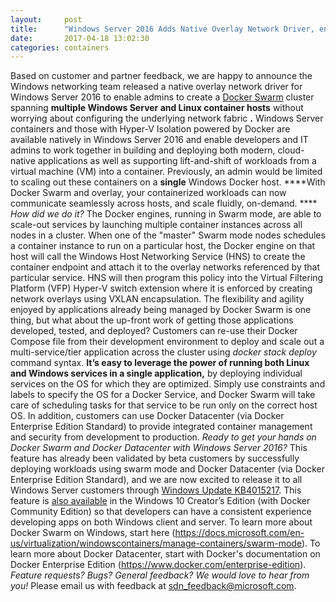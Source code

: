 ```yaml
---
layout:     post
title:      "Windows Server 2016 Adds Native Overlay Network Driver, enabling mixed Linux + Windows Docker Swarm Mode Clusters"
date:       2017-04-18 13:02:30
categories: containers
---
```

Based on customer and partner feedback, we are happy to announce the Windows networking team released a native overlay network driver for Windows Server 2016 to enable admins to create a [Docker Swarm](https://docs.docker.com/engine/swarm/) cluster spanning **multiple Windows Server and Linux container hosts** without worrying about configuring the underlying network fabric **.** Windows Server containers and those with Hyper-V Isolation powered by Docker are available natively in Windows Server 2016 and enable developers and IT admins to work together in building and deploying both modern, cloud-native applications as well as supporting lift-and-shift of workloads from a virtual machine (VM) into a container. Previously, an admin would be limited to scaling out these containers on a **single** Windows Docker host. ****With Docker Swarm and overlay, your containerized workloads can now communicate seamlessly across hosts, and scale fluidly, on-demand. **** _How did we do it?_ The Docker engines, running in Swarm mode, are able to scale-out services by launching multiple container instances across all nodes in a cluster. When one of the "master" Swarm mode nodes schedules a container instance to run on a particular host, the Docker engine on that host will call the Windows Host Networking Service (HNS) to create the container endpoint and attach it to the overlay networks referenced by that particular service. HNS will then program this policy into the Virtual Filtering Platform (VFP) Hyper-V switch extension where it is enforced by creating network overlays using VXLAN encapsulation. The flexibility and agility enjoyed by applications already being managed by Docker Swarm is one thing, but what about the up-front work of getting those applications developed, tested, and deployed? Customers can re-use their Docker Compose file from their development environment to deploy and scale out a multi-service/tier application across the cluster using _docker stack deploy_ command syntax. **It’s easy to leverage the power of running both Linux and Windows services in a single application,** by deploying individual services on the OS for which they are optimized. Simply use constraints and labels to specify the OS for a Docker Service, and Docker Swarm will take care of scheduling tasks for that service to be run only on the correct host OS. In addition, customers can use Docker Datacenter (via Docker Enterprise Edition Standard) to provide integrated container management and security from development to production. _Ready to get your hands on Docker Swarm and Docker Datacenter with Windows Server 2016?_ This feature has already been validated by beta customers by successfully deploying workloads using swarm mode and Docker Datacenter (via Docker Enterprise Edition Standard), and we are now excited to release it to all Windows Server customers through [Windows Update KB4015217](https://support.microsoft.com/en-us/help/4015217/windows-10-update-kb4015217). This feature is [also available](https://blogs.technet.microsoft.com/virtualization/2017/02/09/overlay-network-driver-with-support-for-docker-swarm-mode-now-available-to-windows-insiders-on-windows-10/) in the Windows 10 Creator’s Edition (with Docker Community Edition) so that developers can have a consistent experience developing apps on both Windows client and server. To learn more about Docker Swarm on Windows, start here (<https://docs.microsoft.com/en-us/virtualization/windowscontainers/manage-containers/swarm-mode>). To learn more about Docker Datacenter, start with Docker's documentation on Docker Enterprise Edition (<https://www.docker.com/enterprise-edition>). _Feature requests? Bugs? General feedback? We would love to hear from you!_ Please email us with feedback at [sdn_feedback@microsoft.com](mailto:sdn_feedback@microsoft.com).
